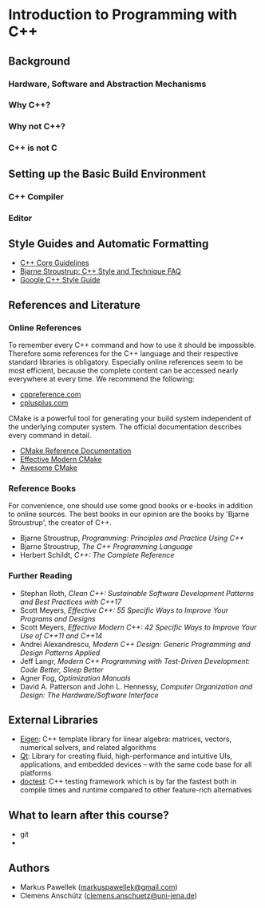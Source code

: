 # Introduction to Programming with C++

## Background
### Hardware, Software and Abstraction Mechanisms
### Why C++?
### Why not C++?
### C++ is not C

## Setting up the Basic Build Environment
### C++ Compiler
### Editor

## Style Guides and Automatic Formatting
- [C++ Core Guidelines](https://github.com/isocpp/CppCoreGuidelines/blob/master/CppCoreGuidelines.md)
- [Bjarne Stroustrup: C++ Style and Technique FAQ](http://www.stroustrup.com/bs_faq2.html)
- [Google C++ Style Guide](https://google.github.io/styleguide/cppguide.html)

## References and Literature
### Online References
To remember every C++ command and how to use it should be impossible.
Therefore some references for the C++ language and their respective standard libraries is obligatory.
Especially online references seem to be most efficient, because the complete content can be accessed nearly everywhere at every time.
We recommend the following:
- [cppreference.com](https://en.cppreference.com/w/)
- [cplusplus.com](http://www.cplusplus.com/)

CMake is a powerful tool for generating your build system independent of the underlying computer system.
The official documentation describes every command in detail.
- [CMake Reference Documentation](https://cmake.org/documentation/)
- [Effective Modern CMake](https://gist.github.com/mbinna/c61dbb39bca0e4fb7d1f73b0d66a4fd1)
- [Awesome CMake](https://github.com/onqtam/awesome-cmake)

### Reference Books
For convenience, one should use some good books or e-books in addition to online sources.
The best books in our opinion are the books by 'Bjarne Stroustrup', the creator of C++.
- Bjarne Stroustrup, *Programming: Principles and Practice Using C++*
- Bjarne Stroustrup, *The C++ Programming Language*
- Herbert Schildt, *C++: The Complete Reference*

### Further Reading
- Stephan Roth, *Clean C++: Sustainable Software Development Patterns and Best Practices with C++17*
- Scott Meyers, *Effective C++: 55 Specific Ways to Improve Your Programs and Designs*
- Scott Meyers, *Effective Modern C++: 42 Specific Ways to Improve Your Use of C++11 and C++14*
- Andrei Alexandrescu, *Modern C++ Design: Generic Programming and Design Patterns Applied*
- Jeff Langr, *Modern C++ Programming with Test-Driven Development: Code Better, Sleep Better*
- Agner Fog, *Optimization Manuals*
- David A. Patterson and John L. Hennessy, *Computer Organization and Design: The Hardware/Software Interface*

## External Libraries
- [Eigen](http://eigen.tuxfamily.org/index.php?title=Main_Page): C++ template library for linear algebra: matrices, vectors, numerical solvers, and related algorithms
- [Qt](https://www.qt.io/): Library for creating fluid, high-performance and intuitive UIs, applications, and embedded devices – with the same code base for all platforms
- [doctest](https://github.com/onqtam/doctest): C++ testing framework which is by far the fastest both in compile times and runtime compared to other feature-rich alternatives

## What to learn after this course?
- git
- 

## Authors
- Markus Pawellek (markuspawellek@gmail.com)
- Clemens Anschütz (clemens.anschuetz@uni-jena.de)